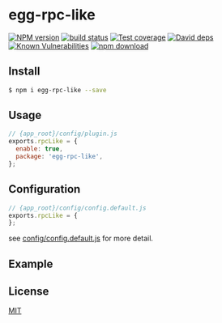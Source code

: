 # egg-rpc-like

[![NPM version][npm-image]][npm-url]
[![build status][travis-image]][travis-url]
[![Test coverage][codecov-image]][codecov-url]
[![David deps][david-image]][david-url]
[![Known Vulnerabilities][snyk-image]][snyk-url]
[![npm download][download-image]][download-url]

[npm-image]: https://img.shields.io/npm/v/egg-rpc-like.svg?style=flat-square
[npm-url]: https://npmjs.org/package/egg-rpc-like
[travis-image]: https://img.shields.io/travis/985ch/egg-rpc-like.svg?style=flat-square
[travis-url]: https://travis-ci.org/985ch/egg-rpc-like
[codecov-image]: https://img.shields.io/codecov/c/github/985ch/egg-rpc-like.svg?style=flat-square
[codecov-url]: https://codecov.io/github/985ch/egg-rpc-like?branch=master
[david-image]: https://img.shields.io/david/985ch/egg-rpc-like.svg?style=flat-square
[david-url]: https://david-dm.org/985ch/egg-rpc-like
[snyk-image]: https://snyk.io/test/npm/egg-rpc-like/badge.svg?style=flat-square
[snyk-url]: https://snyk.io/test/npm/egg-rpc-like
[download-image]: https://img.shields.io/npm/dm/egg-rpc-like.svg?style=flat-square
[download-url]: https://npmjs.org/package/egg-rpc-like

<!--
Description here.
-->

## Install

```bash
$ npm i egg-rpc-like --save
```

## Usage

```js
// {app_root}/config/plugin.js
exports.rpcLike = {
  enable: true,
  package: 'egg-rpc-like',
};
```

## Configuration

```js
// {app_root}/config/config.default.js
exports.rpcLike = {
};
```

see [config/config.default.js](config/config.default.js) for more detail.

## Example

<!-- example here -->

## License

[MIT](LICENSE)
